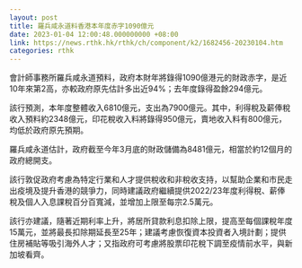 ```yaml
---
layout: post
title: 羅兵咸永道料香港本年度赤字1090億元
date: 2023-01-04 12:00:48.000000000 +08:00
link: https://news.rthk.hk/rthk/ch/component/k2/1682456-20230104.htm
categories: rthk
---
```


會計師事務所羅兵咸永道預料，政府本財年將錄得1090億港元的財政赤字，是近10年來第2高，亦較政府原先估計多出近94%；去年度錄得盈餘294億元。

該行預測，本年度整體收入6810億元，支出為7900億元。其中，利得稅及薪俸稅收入預料約2348億元，印花稅收入料將錄得950億元，賣地收入料有800億元，均低於政府原先預期。

羅兵咸永道估計，政府截至今年3月底的財政儲備為8481億元，相當於約12個月的政府總開支。

該行敦促政府考慮為特定行業和人才提供稅收和非稅收支持，以幫助企業和市民走出疫境及提升香港的競爭力，同時建議政府繼續提供2022/23年度利得稅、薪俸稅及個人入息課稅百分百寬減，並增加上限至每宗2.5萬元。

該行亦建議，隨著近期利率上升，將居所貸款利息扣除上限，提高至每個課稅年度15萬元，並將最長扣除期延長至25年；建議考慮恢復資本投資者入境計劃；提供住房補貼等吸引海外人才；又指政府可考慮將股票印花稅下調至疫情前水平，與新加坡看齊。
